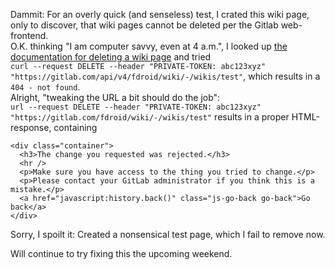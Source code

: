 Dammit: For an overly quick (and senseless) test, I crated this wiki page, only to discover, that wiki pages cannot be deleted per the Gitlab web-frontend.<br />
O.K. thinking "I am computer savvy, even at 4 a.m.", I looked up [the documentation for deleting a wiki page](https://docs.gitlab.com/ee/api/wikis.html#delete-a-wiki-page) and tried<br />
`curl --request DELETE --header "PRIVATE-TOKEN: abc123xyz" "https://gitlab.com/api/v4/fdroid/wiki/-/wikis/test"`, which results in a `404 - not found`.<br />
Alright, "tweaking the URL a bit should do the job":<br />
`url --request DELETE --header "PRIVATE-TOKEN: abc123xyz" "https://gitlab.com/fdroid/wiki/-/wikis/test"` results in a proper HTML-response, containing
  ```
  <div class="container">
    <h3>The change you requested was rejected.</h3>
    <hr />
    <p>Make sure you have access to the thing you tried to change.</p>
    <p>Please contact your GitLab administrator if you think this is a mistake.</p>
    <a href="javascript:history.back()" class="js-go-back go-back">Go back</a>
  </div>
  ```
Sorry, I spoilt it: Created a nonsensical test page, which I fail to remove now.

Will continue to try fixing this the upcoming weekend.
